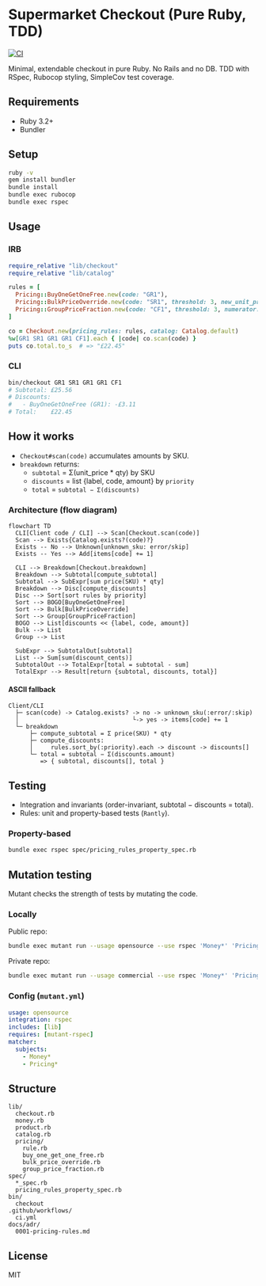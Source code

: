 # Supermarket Checkout (Pure Ruby, TDD)

[![CI](https://github.com/igorcubric/kantox_checkout_app/actions/workflows/ci.yml/badge.svg)](https://github.com/igorcubric/kantox_checkout_app/actions/workflows/ci.yml)

Minimal, extendable checkout in pure Ruby. No Rails and no DB. TDD with RSpec, Rubocop styling, SimpleCov test coverage.

## Requirements
- Ruby 3.2+
- Bundler

## Setup
```bash
ruby -v
gem install bundler
bundle install
bundle exec rubocop
bundle exec rspec
```

## Usage

### IRB
```ruby
require_relative "lib/checkout"
require_relative "lib/catalog"

rules = [
  Pricing::BuyOneGetOneFree.new(code: "GR1"),
  Pricing::BulkPriceOverride.new(code: "SR1", threshold: 3, new_unit_price_cents: 450),
  Pricing::GroupPriceFraction.new(code: "CF1", threshold: 3, numerator: 2, denominator: 3)
]

co = Checkout.new(pricing_rules: rules, catalog: Catalog.default)
%w[GR1 SR1 GR1 GR1 CF1].each { |code| co.scan(code) }
puts co.total.to_s  # => "£22.45"
```

### CLI
```bash
bin/checkout GR1 SR1 GR1 GR1 CF1
# Subtotal: £25.56
# Discounts:
#   - BuyOneGetOneFree (GR1): -£3.11
# Total:    £22.45
```

## How it works
- `Checkout#scan(code)` accumulates amounts by SKU.
- `breakdown` returns:
    - `subtotal` = Σ(unit_price * qty) by SKU
    - `discounts` = list {label, code, amount} by `priority`
    - `total` = `subtotal − Σ(discounts)`

### Architecture (flow diagram)
```mermaid
flowchart TD
  CLI[Client code / CLI] --> Scan[Checkout.scan(code)]
  Scan --> Exists{Catalog.exists?(code)?}
  Exists -- No --> Unknown[unknown_sku: error/skip]
  Exists -- Yes --> Add[items[code] += 1]

  CLI --> Breakdown[Checkout.breakdown]
  Breakdown --> Subtotal[compute_subtotal]
  Subtotal --> SubExpr[sum price(SKU) * qty]
  Breakdown --> Disc[compute_discounts]
  Disc --> Sort[sort rules by priority]
  Sort --> BOGO[BuyOneGetOneFree]
  Sort --> Bulk[BulkPriceOverride]
  Sort --> Group[GroupPriceFraction]
  BOGO --> List[discounts << {label, code, amount}]
  Bulk --> List
  Group --> List

  SubExpr --> SubtotalOut[subtotal]
  List --> Sum[sum(discount_cents)]
  SubtotalOut --> TotalExpr[total = subtotal - sum]
  TotalExpr --> Result[return {subtotal, discounts, total}]
```

#### ASCII fallback
```
Client/CLI
  ├─ scan(code) -> Catalog.exists? -> no -> unknown_sku(:error/:skip)
  │                                └-> yes -> items[code] += 1
  └─ breakdown
      ├─ compute_subtotal = Σ price(SKU) * qty
      ├─ compute_discounts:
      │     rules.sort_by(:priority).each -> discount -> discounts[]
      └─ total = subtotal − Σ(discounts.amount)
         => { subtotal, discounts[], total }
```

## Testing
- Integration and invariants (order-invariant, subtotal − discounts = total).
- Rules: unit and property-based tests (`Rantly`).

### Property-based
```bash
bundle exec rspec spec/pricing_rules_property_spec.rb
```

## Mutation testing
Mutant checks the strength of tests by mutating the code.

### Locally
Public repo:
```bash
bundle exec mutant run --usage opensource --use rspec 'Money*' 'Pricing*'
```
Private repo:
```bash
bundle exec mutant run --usage commercial --use rspec 'Money*' 'Pricing*'
```

### Config (`mutant.yml`)
```yaml
usage: opensource
integration: rspec
includes: [lib]
requires: [mutant-rspec]
matcher:
  subjects:
    - Money*
    - Pricing*
```

## Structure
```
lib/
  checkout.rb
  money.rb
  product.rb
  catalog.rb
  pricing/
    rule.rb
    buy_one_get_one_free.rb
    bulk_price_override.rb
    group_price_fraction.rb
spec/
  *_spec.rb
  pricing_rules_property_spec.rb
bin/
  checkout
.github/workflows/
  ci.yml
docs/adr/
  0001-pricing-rules.md
```

## License
MIT